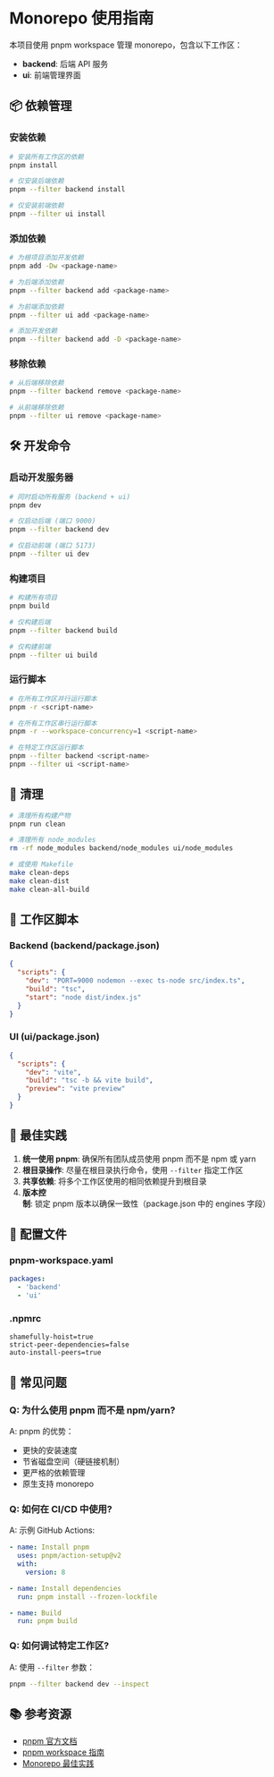 # Monorepo 使用指南

本项目使用 pnpm workspace 管理 monorepo，包含以下工作区：

- **backend**: 后端 API 服务
- **ui**: 前端管理界面

## 📦 依赖管理

### 安装依赖

```bash
# 安装所有工作区的依赖
pnpm install

# 仅安装后端依赖
pnpm --filter backend install

# 仅安装前端依赖
pnpm --filter ui install
```

### 添加依赖

```bash
# 为根项目添加开发依赖
pnpm add -Dw <package-name>

# 为后端添加依赖
pnpm --filter backend add <package-name>

# 为前端添加依赖
pnpm --filter ui add <package-name>

# 添加开发依赖
pnpm --filter backend add -D <package-name>
```

### 移除依赖

```bash
# 从后端移除依赖
pnpm --filter backend remove <package-name>

# 从前端移除依赖
pnpm --filter ui remove <package-name>
```

## 🛠️ 开发命令

### 启动开发服务器

```bash
# 同时启动所有服务 (backend + ui)
pnpm dev

# 仅启动后端 (端口 9000)
pnpm --filter backend dev

# 仅启动前端 (端口 5173)
pnpm --filter ui dev
```

### 构建项目

```bash
# 构建所有项目
pnpm build

# 仅构建后端
pnpm --filter backend build

# 仅构建前端
pnpm --filter ui build
```

### 运行脚本

```bash
# 在所有工作区并行运行脚本
pnpm -r <script-name>

# 在所有工作区串行运行脚本
pnpm -r --workspace-concurrency=1 <script-name>

# 在特定工作区运行脚本
pnpm --filter backend <script-name>
pnpm --filter ui <script-name>
```

## 🧹 清理

```bash
# 清理所有构建产物
pnpm run clean

# 清理所有 node_modules
rm -rf node_modules backend/node_modules ui/node_modules

# 或使用 Makefile
make clean-deps
make clean-dist
make clean-all-build
```

## 📝 工作区脚本

### Backend (backend/package.json)

```json
{
  "scripts": {
    "dev": "PORT=9000 nodemon --exec ts-node src/index.ts",
    "build": "tsc",
    "start": "node dist/index.js"
  }
}
```

### UI (ui/package.json)

```json
{
  "scripts": {
    "dev": "vite",
    "build": "tsc -b && vite build",
    "preview": "vite preview"
  }
}
```

## 🎯 最佳实践

1. **统一使用 pnpm**: 确保所有团队成员使用 pnpm 而不是 npm 或 yarn
2. **根目录操作**: 尽量在根目录执行命令，使用 `--filter` 指定工作区
3. **共享依赖**: 将多个工作区使用的相同依赖提升到根目录
4. **版本控制**: 锁定 pnpm 版本以确保一致性（package.json 中的 engines 字段）

## 🔧 配置文件

### pnpm-workspace.yaml

```yaml
packages:
  - 'backend'
  - 'ui'
```

### .npmrc

```
shamefully-hoist=true
strict-peer-dependencies=false
auto-install-peers=true
```

## 🐛 常见问题

### Q: 为什么使用 pnpm 而不是 npm/yarn?

A: pnpm 的优势：
- 更快的安装速度
- 节省磁盘空间（硬链接机制）
- 更严格的依赖管理
- 原生支持 monorepo

### Q: 如何在 CI/CD 中使用?

A: 示例 GitHub Actions:

```yaml
- name: Install pnpm
  uses: pnpm/action-setup@v2
  with:
    version: 8

- name: Install dependencies
  run: pnpm install --frozen-lockfile

- name: Build
  run: pnpm build
```

### Q: 如何调试特定工作区?

A: 使用 `--filter` 参数：

```bash
pnpm --filter backend dev --inspect
```

## 📚 参考资源

- [pnpm 官方文档](https://pnpm.io/)
- [pnpm workspace 指南](https://pnpm.io/workspaces)
- [Monorepo 最佳实践](https://monorepo.tools/)


